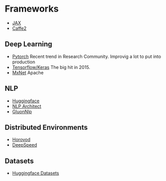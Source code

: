 # Frameworks

* [JAX]()
* [Caffe2]()

## Deep Learning

* [Pytorch](https://pytorch.org/)
Recent trend in Research Community. Improvig a lot to put into production
* [Tensorflow/Keras](https://www.tensorflow.org/)
The big hit in 2015.
* [MxNet](https://mxnet.apache.org/versions/1.6/) Apache

## NLP
* [Huggingface](https://huggingface.co/)
* [NLP Architect](https://github.com/NervanaSystems/nlp-architect)
* [GluonNlp](https://github.com/dmlc/gluon-nlp)

## Distributed Environments
* [Horovod](https://github.com/horovod/horovod)
* [DeepSpeed](https://github.com/microsoft/DeepSpeed)

## Datasets
* [Huggingface Datasets](https://huggingface.co/datasets)